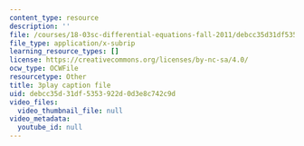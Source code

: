 ```yaml
---
content_type: resource
description: ''
file: /courses/18-03sc-differential-equations-fall-2011/debcc35d31df5353922d0d3e8c742c9d_hEtWqTPPXuc.vtt
file_type: application/x-subrip
learning_resource_types: []
license: https://creativecommons.org/licenses/by-nc-sa/4.0/
ocw_type: OCWFile
resourcetype: Other
title: 3play caption file
uid: debcc35d-31df-5353-922d-0d3e8c742c9d
video_files:
  video_thumbnail_file: null
video_metadata:
  youtube_id: null
---
```

